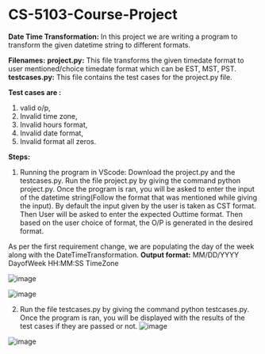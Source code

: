 # CS-5103-Course-Project
**Date Time Transformation:** In this project we are writing a program to transform the given datetime string to different formats.

**Filenames:**
**project.py:** This file transforms the given timedate format to user mentioned/choice timedate format which can be EST, MST, PST.
**testcases.py:** This file contains the test cases for the project.py file. 

**Test cases are :** 
1. valid o/p, 
2. Invalid time zone, 
3. Invalid hours format, 
4. Invalid date format, 
5. Invalid format all zeros.

**Steps:**

1) Running the program in VScode:
Download the project.py and the testcases.py.
Run the file project.py by giving the command python project.py. Once the program is ran, you will be asked to enter the input of the datetime string(Follow the format that was mentioned while giving the input). By default the input given by the user is taken as CST format. Then User will be asked to enter the expected Outtime format. Then based on the user choice of format, the O/P is generated in the desired format.

As per the first requirement change, we are populating the day of the week along with the DateTimeTransformation.
**Output format:** MM/DD/YYYY DayofWeek HH:MM:SS TimeZone

![image](https://user-images.githubusercontent.com/52074918/229395719-11188407-8c56-4122-a642-decf4741efad.png)

![image](https://user-images.githubusercontent.com/52074918/229395808-6576b55e-1f91-4ac4-99ec-43784b9dc16f.png)

2) Run the file testcases.py by giving the command python testcases.py. Once the program is ran, you will be displayed with the results of the test cases if they are passed or not. 
![image](https://user-images.githubusercontent.com/52074918/229396090-2ce6035c-eedc-4058-b9ca-48c20e041b10.png)

![image](https://user-images.githubusercontent.com/52074918/229396197-014d5547-7a8b-498f-8f6b-ccfbc937afac.png)


